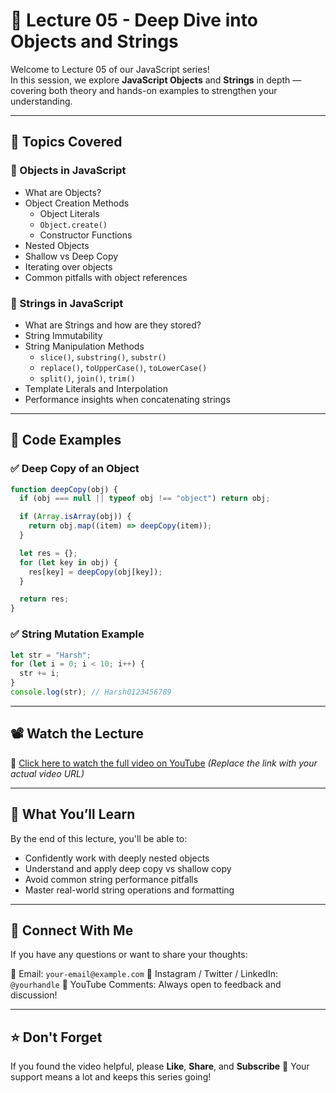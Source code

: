 # 📘 Lecture 05 - Deep Dive into Objects and Strings

Welcome to Lecture 05 of our JavaScript series!  
In this session, we explore **JavaScript Objects** and **Strings** in depth — covering both theory and hands-on examples to strengthen your understanding.

---

## 📌 Topics Covered

### 🔹 Objects in JavaScript

- What are Objects?
- Object Creation Methods
  - Object Literals
  - `Object.create()`
  - Constructor Functions
- Nested Objects
- Shallow vs Deep Copy
- Iterating over objects
- Common pitfalls with object references

### 🔹 Strings in JavaScript

- What are Strings and how are they stored?
- String Immutability
- String Manipulation Methods
  - `slice()`, `substring()`, `substr()`
  - `replace()`, `toUpperCase()`, `toLowerCase()`
  - `split()`, `join()`, `trim()`
- Template Literals and Interpolation
- Performance insights when concatenating strings

---

## 📂 Code Examples

### ✅ Deep Copy of an Object

```js
function deepCopy(obj) {
  if (obj === null || typeof obj !== "object") return obj;

  if (Array.isArray(obj)) {
    return obj.map((item) => deepCopy(item));
  }

  let res = {};
  for (let key in obj) {
    res[key] = deepCopy(obj[key]);
  }

  return res;
}
```

### ✅ String Mutation Example

```js
let str = "Harsh";
for (let i = 0; i < 10; i++) {
  str += i;
}
console.log(str); // Harsh0123456789
```

---

## 📽️ Watch the Lecture

🔗 [Click here to watch the full video on YouTube](#)
_(Replace the link with your actual video URL)_

---

## 🧠 What You’ll Learn

By the end of this lecture, you'll be able to:

- Confidently work with deeply nested objects
- Understand and apply deep copy vs shallow copy
- Avoid common string performance pitfalls
- Master real-world string operations and formatting

---

## 💬 Connect With Me

If you have any questions or want to share your thoughts:

📧 Email: `your-email@example.com`
📸 Instagram / Twitter / LinkedIn: `@yourhandle`
💬 YouTube Comments: Always open to feedback and discussion!

---

## ⭐ Don't Forget

If you found the video helpful, please **Like**, **Share**, and **Subscribe** 🙏
Your support means a lot and keeps this series going!
